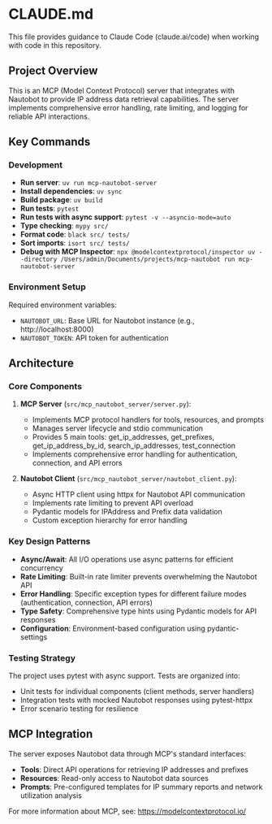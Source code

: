 # CLAUDE.md

This file provides guidance to Claude Code (claude.ai/code) when working with code in this repository.

## Project Overview

This is an MCP (Model Context Protocol) server that integrates with Nautobot to provide IP address data retrieval capabilities. The server implements comprehensive error handling, rate limiting, and logging for reliable API interactions.

## Key Commands

### Development
- **Run server**: `uv run mcp-nautobot-server`
- **Install dependencies**: `uv sync`
- **Build package**: `uv build`
- **Run tests**: `pytest`
- **Run tests with async support**: `pytest -v --asyncio-mode=auto`
- **Type checking**: `mypy src/`
- **Format code**: `black src/ tests/`
- **Sort imports**: `isort src/ tests/`
- **Debug with MCP Inspector**: `npx @modelcontextprotocol/inspector uv --directory /Users/admin/Documents/projects/mcp-nautobot run mcp-nautobot-server`

### Environment Setup
Required environment variables:
- `NAUTOBOT_URL`: Base URL for Nautobot instance (e.g., http://localhost:8000)
- `NAUTOBOT_TOKEN`: API token for authentication

## Architecture

### Core Components

1. **MCP Server** (`src/mcp_nautobot_server/server.py`):
   - Implements MCP protocol handlers for tools, resources, and prompts
   - Manages server lifecycle and stdio communication
   - Provides 5 main tools: get_ip_addresses, get_prefixes, get_ip_address_by_id, search_ip_addresses, test_connection
   - Implements comprehensive error handling for authentication, connection, and API errors

2. **Nautobot Client** (`src/mcp_nautobot_server/nautobot_client.py`):
   - Async HTTP client using httpx for Nautobot API communication
   - Implements rate limiting to prevent API overload
   - Pydantic models for IPAddress and Prefix data validation
   - Custom exception hierarchy for error handling

### Key Design Patterns

- **Async/Await**: All I/O operations use async patterns for efficient concurrency
- **Rate Limiting**: Built-in rate limiter prevents overwhelming the Nautobot API
- **Error Handling**: Specific exception types for different failure modes (authentication, connection, API errors)
- **Type Safety**: Comprehensive type hints using Pydantic models for API responses
- **Configuration**: Environment-based configuration using pydantic-settings

### Testing Strategy

The project uses pytest with async support. Tests are organized into:
- Unit tests for individual components (client methods, server handlers)
- Integration tests with mocked Nautobot responses using pytest-httpx
- Error scenario testing for resilience

## MCP Integration

The server exposes Nautobot data through MCP's standard interfaces:
- **Tools**: Direct API operations for retrieving IP addresses and prefixes
- **Resources**: Read-only access to Nautobot data sources
- **Prompts**: Pre-configured templates for IP summary reports and network utilization analysis

For more information about MCP, see: https://modelcontextprotocol.io/